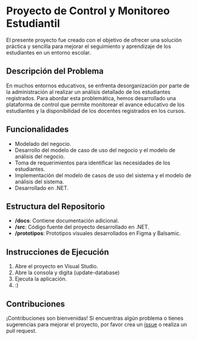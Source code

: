# Proyecto de Control y Monitoreo Estudiantil

El presente proyecto fue creado con el objetivo de ofrecer una solución práctica y sencilla para mejorar el seguimiento y aprendizaje de los estudiantes en un entorno escolar.

## Descripción del Problema

En muchos entornos educativos, se enfrenta desorganización por parte de la administración al realizar un análisis detallado de los estudiantes registrados. Para abordar esta problemática, hemos desarrollado una plataforma de control que permite monitorear el avance educativo de los estudiantes y la disponibilidad de los docentes registrados en los cursos.

## Funcionalidades

- Modelado del negocio.
- Desarrollo del modelo de caso de uso del negocio y el modelo de análisis del negocio.
- Toma de requerimientos para identificar las necesidades de los estudiantes.
- Implementación del modelo de casos de uso del sistema y el modelo de análisis del sistema.
- Desarrollado en .NET.

## Estructura del Repositorio

- **/docs**: Contiene documentación adicional.
- **/src**: Código fuente del proyecto desarrollado en .NET.
- **/prototipos**: Prototipos visuales desarrollados en Figma y Balsamic.

## Instrucciones de Ejecución

1. Abre el proyecto en Visual Studio.
2. Abre la consola y digita (update-database)
3. Ejecuta la aplicación.
4. :)

## Contribuciones

¡Contribuciones son bienvenidas! Si encuentras algún problema o tienes sugerencias para mejorar el proyecto, por favor crea un [issue](https://github.com/tu-usuario/tu-repositorio/issues) o realiza un pull request.


